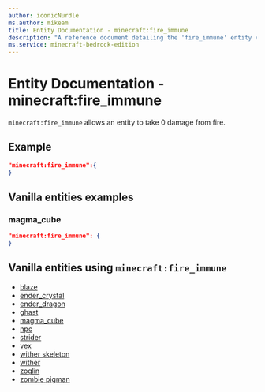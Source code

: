 ```yaml
---
author: iconicNurdle
ms.author: mikeam
title: Entity Documentation - minecraft:fire_immune
description: "A reference document detailing the 'fire_immune' entity component"
ms.service: minecraft-bedrock-edition
---
```


# Entity Documentation -  minecraft:fire_immune

`minecraft:fire_immune` allows an entity to take 0 damage from fire.

## Example

```json
"minecraft:fire_immune":{
}
```

## Vanilla entities examples

### magma_cube

```json
"minecraft:fire_immune": {
}
```

## Vanilla entities using `minecraft:fire_immune`

- [blaze](../../../../Source/VanillaBehaviorPack_Snippets/entities/blaze.md)
- [ender_crystal](../../../../Source/VanillaBehaviorPack_Snippets/entities/ender_crystal.md)
- [ender_dragon](../../../../Source/VanillaBehaviorPack_Snippets/entities/ender_dragon.md)
- [ghast](../../../../Source/VanillaBehaviorPack_Snippets/entities/ghast.md)
- [magma_cube](../../../../Source/VanillaBehaviorPack_Snippets/entities/magma_cube.md)
- [npc](../../../../Source/VanillaBehaviorPack_Snippets/entities/npc.md)
- [strider](../../../../Source/VanillaBehaviorPack_Snippets/entities/strider.md)
- [vex](../../../../Source/VanillaBehaviorPack_Snippets/entities/vex.md)
- [wither skeleton](../../../../Source/VanillaBehaviorPack_Snippets/entities/wither_skeleton.md)
- [wither](../../../../Source/VanillaBehaviorPack_Snippets/entities/wither.md)
- [zoglin](../../../../Source/VanillaBehaviorPack_Snippets/entities/zoglin.md)
- [zombie pigman](../../../../Source/VanillaBehaviorPack_Snippets/entities/zombie_pigman.md)
